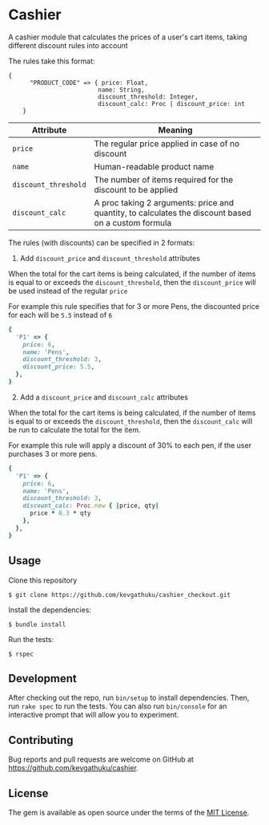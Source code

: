 # Cashier

A cashier module that calculates the prices of a user's cart items,
taking different discount rules into account

The rules take this format:

```
{
      "PRODUCT_CODE" => { price: Float,
                         name: String,
                         discount_threshold: Integer,
                         discount_calc: Proc | discount_price: int
    }
```

| Attribute            | Meaning                                                                                             |
| -------------------- | --------------------------------------------------------------------------------------------------- |
| `price`              | The regular price applied in case of no discount                                                    |
| `name`               | Human-readable product name                                                                         |
| `discount_threshold` | The number of items required for the discount to be applied                                         |
| `discount_calc`      | A proc taking 2 arguments: price and quantity, to calculates the discount based on a custom formula |

The rules (with discounts) can be specified in 2 formats:

1. Add `discount_price` and `discount_threshold` attributes

When the total for the cart items is being calculated, if the number of items is equal to or exceeds the `discount_threshold`, then the `discount_price` will be used instead of the regular `price`

For example this rule specifies that for 3 or more Pens, the discounted price for each will be `5.5` instead of `6`

```ruby
{
  'P1' => {
    price: 6,
    name: 'Pens',
    discount_threshold: 3,
    discount_price: 5.5,
  },
}
```

2. Add a `discount_price` and `discount_calc` attributes

When the total for the cart items is being calculated, if the number of items is equal to or exceeds the `discount_threshold`, then the `discount_calc` will be run to calculate the total for the item.

For example this rule will apply a discount of 30% to each pen, if the user purchases 3 or more pens.

```ruby
{
  'P1' => {
    price: 6,
    name: 'Pens',
    discount_threshold: 3,
    discount_calc: Proc.new { |price, qty|
      price * 0.3 * qty
    },
  },
}

```

## Usage

Clone this repository

    $ git clone https://github.com/kevgathuku/cashier_checkout.git

Install the dependencies:

    $ bundle install

Run the tests:

    $ rspec

## Development

After checking out the repo, run `bin/setup` to install dependencies. Then, run `rake spec` to run the tests. You can also run `bin/console` for an interactive prompt that will allow you to experiment.

## Contributing

Bug reports and pull requests are welcome on GitHub at https://github.com/kevgathuku/cashier.

## License

The gem is available as open source under the terms of the [MIT License](https://opensource.org/licenses/MIT).
